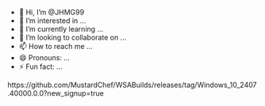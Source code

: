 - 👋 Hi, I’m @JHMG99
- 👀 I’m interested in ...
- 🌱 I’m currently learning ...
- 💞️ I’m looking to collaborate on ...
- 📫 How to reach me ...
- 😄 Pronouns: ...
- ⚡ Fun fact: ...

<!---
JHMG99/JHMG99 is a ✨ special ✨ repository because its `README.md` (this file) appears on your GitHub profile.
You can click the Preview link to take a look at your changes.
--->https://github.com/MustardChef/WSABuilds/releases/tag/Windows_10_2407.40000.0.0?new_signup=true

